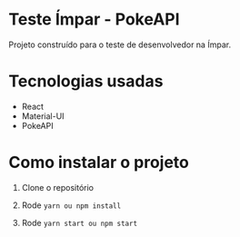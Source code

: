 # Teste Ímpar - PokeAPI

Projeto construído para o teste de desenvolvedor na Ímpar.

# Tecnologias usadas

- React
- Material-UI
- PokeAPI

# Como instalar o projeto

1. Clone o repositório
2. Rode `yarn ou npm install`

3. Rode `yarn start ou npm start`
